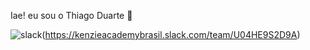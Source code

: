 Iae! eu sou o Thiago Duarte 🤙

![slack](https://img.shields.io/badge/Slack-4A154B?style=for-the-badge&logo=slack&logoColor=white)(https://kenzieacademybrasil.slack.com/team/U04HE9S2D9A)

